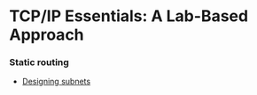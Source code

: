 # TCP/IP Essentials: A Lab-Based Approach

### Static routing

* [Designing subnets](designing-subnets.md)
